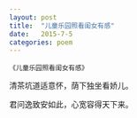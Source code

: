 ```yaml
---
layout: post
title:  "儿童乐园照看闺女有感"
date:   2015-7-5
categories: poem
---
```

`《儿童乐园照看闺女有感》`

清茶坑道适意怀，荫下独坐看娇儿。

君问逸致安如此，心宽容得天下来。

<!--more-->

<script>
  (function(i,s,o,g,r,a,m){i['GoogleAnalyticsObject']=r;i[r]=i[r]||function(){
  (i[r].q=i[r].q||[]).push(arguments)},i[r].l=1*new Date();a=s.createElement(o),
  m=s.getElementsByTagName(o)[0];a.async=1;a.src=g;m.parentNode.insertBefore(a,m)
  })(window,document,'script','https://www.google-analytics.com/analytics.js','ga');

  ga('create', 'UA-85986843-1', 'auto');
  ga('send', 'pageview');

</script>